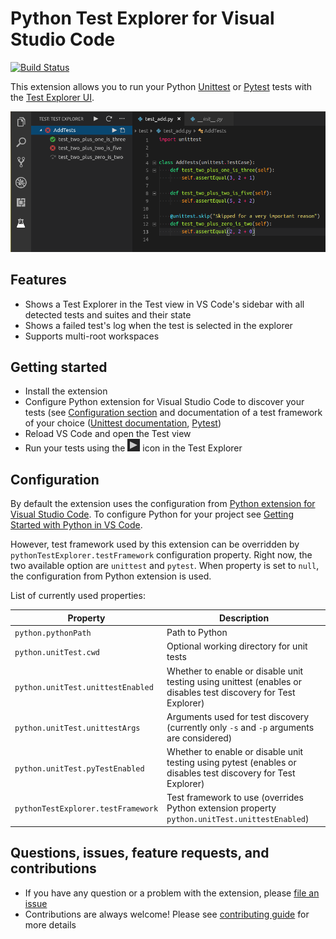 # Python Test Explorer for Visual Studio Code

[![Build Status](https://travis-ci.com/kondratyev-nv/vscode-python-test-adapter.svg?branch=master)](https://travis-ci.com/kondratyev-nv/vscode-python-test-adapter)

This extension allows you to run your Python [Unittest](https://docs.python.org/3/library/unittest.html#module-unittest) 
or [Pytest](https://docs.pytest.org/en/latest/)
tests with the [Test Explorer UI](https://marketplace.visualstudio.com/items?itemName=hbenl.vscode-test-explorer).

![Screenshot](img/screenshot.png)

## Features
* Shows a Test Explorer in the Test view in VS Code's sidebar with all detected tests and suites and their state
* Shows a failed test's log when the test is selected in the explorer
* Supports multi-root workspaces

## Getting started
* Install the extension
* Configure Python extension for Visual Studio Code to discover your tests 
  (see [Configuration section](#configuration) and documentation of a test framework of your choice
  ([Unittest documentation](https://docs.python.org/3/library/unittest.html#module-unittest), 
   [Pytest](https://docs.pytest.org/en/latest/getting-started.html))
* Reload VS Code and open the Test view
* Run your tests using the ![Run](img/run-button.png) icon in the Test Explorer

## Configuration

By default the extension uses the configuration from [Python extension for Visual Studio Code](https://marketplace.visualstudio.com/items?itemName=ms-python.python).
To configure Python for your project see [Getting Started with Python in VS Code](https://code.visualstudio.com/docs/python/python-tutorial).

However, test framework used by this extension can be overridden by `pythonTestExplorer.testFramework` configuration property.
Right now, the two available option are `unittest` and `pytest`. When property is set to `null`, the configuration from Python extension is used.

List of currently used properties:

Property                          | Description
----------------------------------|---------------------------------------------------------------
`python.pythonPath`               | Path to Python
`python.unitTest.cwd`             | Optional working directory for unit tests
`python.unitTest.unittestEnabled` | Whether to enable or disable unit testing using unittest (enables or disables test discovery for Test Explorer)
`python.unitTest.unittestArgs`    | Arguments used for test discovery (currently only `-s` and `-p` arguments are considered)
`python.unitTest.pyTestEnabled` | Whether to enable or disable unit testing using pytest (enables or disables test discovery for Test Explorer)
`pythonTestExplorer.testFramework`| Test framework to use (overrides Python extension property `python.unitTest.unittestEnabled`)

## Questions, issues, feature requests, and contributions

* If you have any question or a problem with the extension, please [file an issue](https://github.com/kondratyev-nv/vscode-python-test-adapter/issues)
* Contributions are always welcome! Please see [contributing guide](CONTRIBUTING.md) for more details
